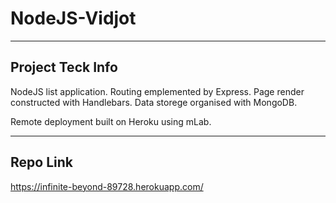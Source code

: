 <h1>NodeJS-Vidjot</h1>

<hr />
<h2>Project Teck Info</h2>

NodeJS list application. 
Routing emplemented by Express.
Page render constructed with Handlebars.
Data storege organised with MongoDB.

Remote deployment built on Heroku using mLab.

<hr />
<h2>Repo Link</h2>

https://infinite-beyond-89728.herokuapp.com/
